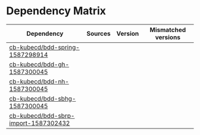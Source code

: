 # Dependency Matrix

Dependency | Sources | Version | Mismatched versions
---------- | ------- | ------- | -------------------
[cb-kubecd/bdd-spring-1587298914](https://github.com/cb-kubecd/bdd-spring-1587298914.git) |  | []() | 
[cb-kubecd/bdd-gh-1587300045](https://github.com/cb-kubecd/bdd-gh-1587300045.git) |  | []() | 
[cb-kubecd/bdd-nh-1587300045](https://github.com/cb-kubecd/bdd-nh-1587300045.git) |  | []() | 
[cb-kubecd/bdd-sbhg-1587300045](https://github.com/cb-kubecd/bdd-sbhg-1587300045.git) |  | []() | 
[cb-kubecd/bdd-sbrp-import-1587302432](https://github.com/cb-kubecd/bdd-sbrp-import-1587302432.git) |  | []() | 
